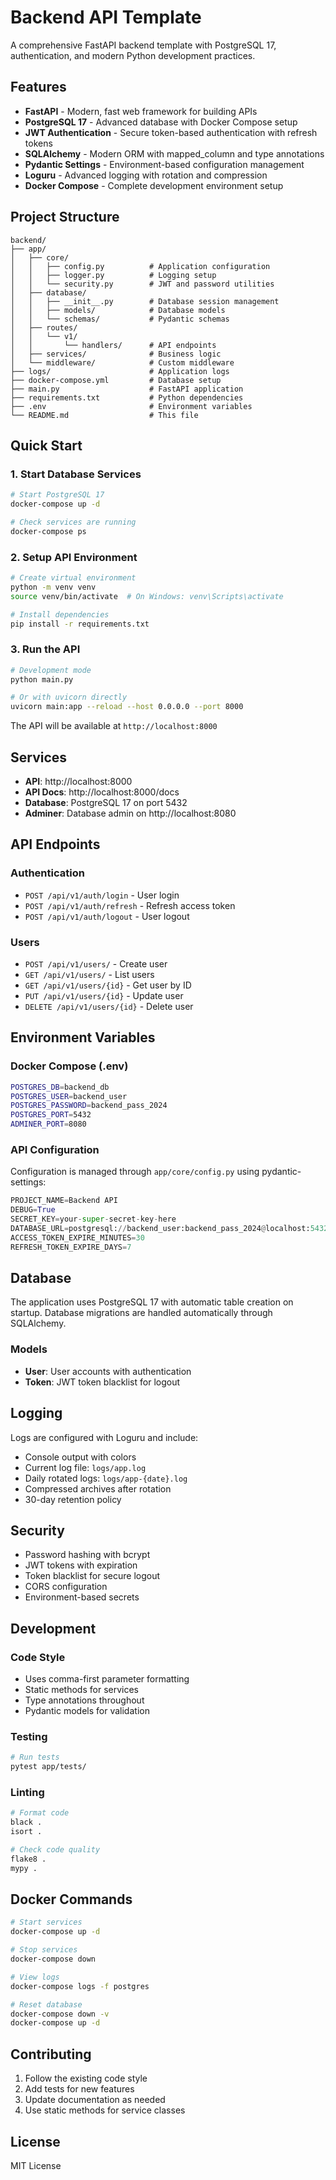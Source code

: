 # Backend API Template

A comprehensive FastAPI backend template with PostgreSQL 17, authentication, and modern Python development practices.

## Features

- **FastAPI** - Modern, fast web framework for building APIs
- **PostgreSQL 17** - Advanced database with Docker Compose setup
- **JWT Authentication** - Secure token-based authentication with refresh tokens
- **SQLAlchemy** - Modern ORM with mapped_column and type annotations
- **Pydantic Settings** - Environment-based configuration management
- **Loguru** - Advanced logging with rotation and compression
- **Docker Compose** - Complete development environment setup

## Project Structure

```
backend/
├── app/
│   ├── core/
│   │   ├── config.py          # Application configuration
│   │   ├── logger.py          # Logging setup
│   │   └── security.py        # JWT and password utilities
│   ├── database/
│   │   ├── __init__.py        # Database session management
│   │   ├── models/            # Database models
│   │   └── schemas/           # Pydantic schemas
│   ├── routes/
│   │   └── v1/
│   │       └── handlers/      # API endpoints
│   ├── services/              # Business logic
│   └── middleware/            # Custom middleware
├── logs/                      # Application logs
├── docker-compose.yml         # Database setup
├── main.py                    # FastAPI application
├── requirements.txt           # Python dependencies
├── .env                       # Environment variables
└── README.md                  # This file
```

## Quick Start

### 1. Start Database Services

```bash
# Start PostgreSQL 17
docker-compose up -d

# Check services are running
docker-compose ps
```

### 2. Setup API Environment

```bash
# Create virtual environment
python -m venv venv
source venv/bin/activate  # On Windows: venv\Scripts\activate

# Install dependencies
pip install -r requirements.txt
```

### 3. Run the API

```bash
# Development mode
python main.py

# Or with uvicorn directly
uvicorn main:app --reload --host 0.0.0.0 --port 8000
```

The API will be available at `http://localhost:8000`

## Services

- **API**: http://localhost:8000
- **API Docs**: http://localhost:8000/docs
- **Database**: PostgreSQL 17 on port 5432
- **Adminer**: Database admin on http://localhost:8080

## API Endpoints

### Authentication
- `POST /api/v1/auth/login` - User login
- `POST /api/v1/auth/refresh` - Refresh access token
- `POST /api/v1/auth/logout` - User logout

### Users
- `POST /api/v1/users/` - Create user
- `GET /api/v1/users/` - List users
- `GET /api/v1/users/{id}` - Get user by ID
- `PUT /api/v1/users/{id}` - Update user
- `DELETE /api/v1/users/{id}` - Delete user

## Environment Variables

### Docker Compose (.env)
```bash
POSTGRES_DB=backend_db
POSTGRES_USER=backend_user
POSTGRES_PASSWORD=backend_pass_2024
POSTGRES_PORT=5432
ADMINER_PORT=8080
```

### API Configuration
Configuration is managed through `app/core/config.py` using pydantic-settings:

```python
PROJECT_NAME=Backend API
DEBUG=True
SECRET_KEY=your-super-secret-key-here
DATABASE_URL=postgresql://backend_user:backend_pass_2024@localhost:5432/backend_db
ACCESS_TOKEN_EXPIRE_MINUTES=30
REFRESH_TOKEN_EXPIRE_DAYS=7
```

## Database

The application uses PostgreSQL 17 with automatic table creation on startup. Database migrations are handled automatically through SQLAlchemy.

### Models
- **User**: User accounts with authentication
- **Token**: JWT token blacklist for logout

## Logging

Logs are configured with Loguru and include:
- Console output with colors
- Current log file: `logs/app.log`
- Daily rotated logs: `logs/app-{date}.log`
- Compressed archives after rotation
- 30-day retention policy

## Security

- Password hashing with bcrypt
- JWT tokens with expiration
- Token blacklist for secure logout
- CORS configuration
- Environment-based secrets

## Development

### Code Style
- Uses comma-first parameter formatting
- Static methods for services
- Type annotations throughout
- Pydantic models for validation

### Testing
```bash
# Run tests
pytest app/tests/
```

### Linting
```bash
# Format code
black .
isort .

# Check code quality
flake8 .
mypy .
```

## Docker Commands

```bash
# Start services
docker-compose up -d

# Stop services
docker-compose down

# View logs
docker-compose logs -f postgres

# Reset database
docker-compose down -v
docker-compose up -d
```

## Contributing

1. Follow the existing code style
2. Add tests for new features
3. Update documentation as needed
4. Use static methods for service classes

## License

MIT License